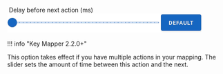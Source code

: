 &nbsp;Delay before next action (ms)<br />
![](../../images/ui-slider-default-light-450px.png)

!!! info "Key Mapper 2.2.0+"

This option takes effect if you have multiple actions in your mapping. The slider sets the amount of time between this action and the next.